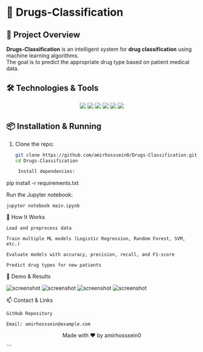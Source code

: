 # 💊 Drugs-Classification

## 🚀 Project Overview

**Drugs-Classification** is an intelligent system for **drug classification** using machine learning algorithms.  
The goal is to predict the appropriate drug type based on patient medical data.

## 🛠️ Technologies & Tools

<p align="center">
  <img src="https://img.shields.io/badge/Python-3776AB?style=for-the-badge&logo=python&logoColor=white" />
  <img src="https://img.shields.io/badge/scikit--learn-F7931E?style=for-the-badge&logo=scikit-learn&logoColor=white" />
  <img src="https://img.shields.io/badge/Jupyter%20Notebook-F37626?style=for-the-badge&logo=jupyter&logoColor=white" />
  <img src="https://img.shields.io/badge/Pandas-150458?style=for-the-badge&logo=pandas&logoColor=white" />
  <img src="https://img.shields.io/badge/Matplotlib-11557C?style=for-the-badge&logo=matplotlib&logoColor=white" />
  <img src="https://img.shields.io/badge/Seaborn-77A6B1?style=for-the-badge&logo=seaborn&logoColor=white" />
</p>

## 📦 Installation & Running

1. Clone the repo:

   ```bash
   git clone https://github.com/amirhosssein0/Drugs-Classification.git
   cd Drugs-Classification

    Install dependencies:

pip install -r requirements.txt

Run the Jupyter notebook:

    jupyter notebook main.ipynb

🎯 How It Works

    Load and preprocess data

    Train multiple ML models (Logistic Regression, Random Forest, SVM, etc.)

    Evaluate models with accuracy, precision, recall, and F1-score

    Predict drug types for new patients

📸 Demo & Results

![screenshot](images/1.png)
![screenshot](images/2.png)
![screenshot](images/3.png)
![screenshot](images/4.png)


📫 Contact & Links

    GitHub Repository

    Email: amirhosssein@example.com

<p align="center">Made with ❤️ by amirhosssein0</p> ```
